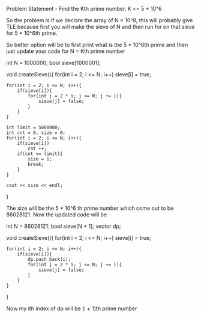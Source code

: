 Problem Statement -
Find the Kth prime number.
K <= 5 * 10^6

So the problem is if we declare the array of N = 10^8, this will probably give TLE because first you will make the sieve of N and then run for on that sieve for 5 * 10^6th prime.

So better option will be to first print what is the 5 * 10^6th prime and then just update your code for N = Kth prime number

int N = 1000000;
bool sieve[1000001];

void createSieve(){
    for(int i = 2; i <= N; i++)
        sieve[i] = true;

    for(int i = 2; i <= N; i++){
        if(sieve[i]){
            for(int j = 2 * i; j <= N; j += i){
                sieve[j] = false;
            }
        }
    }

    int limit = 5000000;
    int cnt = 0, size = 0;
    for(int i = 2; i <= N; i++){
        if(sieve[i])
            cnt ++;
        if(cnt == limit){
            size = i;
            break;
        }
    }

    cout << size << endl;
}

The size will be the 5 * 10^6 th prime number which come out to be 86028121.
Now the updated code will be


int N = 86028121;
bool sieve[N + 1];
vector<int> dp;

void createSieve(){
    for(int i = 2; i <= N; i++)
        sieve[i] = true;

    for(int i = 2; i <= N; i++){
        if(sieve[i]){
            dp.push_back(i);
            for(int j = 2 * i; j <= N; j += i){
                sieve[j] = false;
            }
        }
    }
}

Now my ith index of dp will be (i + 1)th prime number

